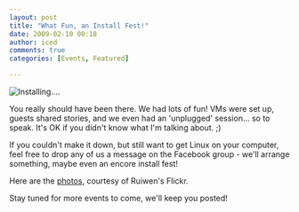```yaml
---
layout: post
title: "What Fun, an Install Fest!"
date: 2009-02-10 00:18
author: iced
comments: true
categories: [Events, Featured]

---
```

<img src="http://farm4.static.flickr.com/3505/3260062912_baf52f4ed7.jpg?v=0" alt="Installing...." />

You really should have been there. We had lots of fun! VMs were set up, guests shared stories, and we even had an 'unplugged' session... so to speak. It's OK if you didn't know what I'm talking about. ;)

If you couldn't make it down, but still want to get Linux on your computer, feel free to drop any of us a message on the Facebook group - we'll arrange something, maybe even an encore install fest!

Here are the <a href="http://www.flickr.com/photos/ruiwen/sets/72157613461645426/">photos</a>, courtesy of Ruiwen's Flickr.

Stay tuned for more events to come, we'll keep you posted!
